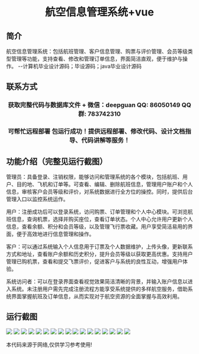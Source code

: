 <p><h1 align="center">航空信息管理系统+vue</h1></p>

## 简介
航空信息管理系统：包括航班管理、客户信息管理、购票与评价管理、会员等级类型管理等功能，支持查看、修改和管理订单信息，界面简洁直观，便于维护与操作。    --计算机毕业设计源码；毕设源码；java毕业设计源码


## 联系方式
<p><h3 align="center">获取完整代码与数据库文件 + 微信：deepguan QQ: 86050149 QQ群: 783742310</h3></p>
<p><h3 align="center">可帮忙远程部署 包运行成功！提供远程部署、修改代码、设计文档指导、代码讲解等服务！</h3></p>

## 功能介绍（完整见运行截图）
管理员：具备登录、注销权限，能够访问和管理系统的各个模块，包括航班、用户、目的地、飞机和订单等。可查看、编辑、删除航班信息，管理用户账户和个人信息，审核客户会员等级和评价，对系统数据进行全方位的操控。同时，提供后台管理入口以监控系统运作。

用户：注册成功后可以登录系统，访问购票、订单管理和个人中心模块。可浏览航班信息，查询机票，选择并购买座位，查看订单状态。个人中心允许用户更新个人信息，查看余额、积分和会员等级，以及管理飞行票收藏。用户享受简洁易用的界面，便于高效地进行信息管理和操作。

客户：可以通过系统输入个人信息用于订票及个人数据维护，上传头像，更新联系方式和地址，查看账户余额和历史积分，提升会员等级以获取更高优惠。支持用户管理已购机票，查看和提交飞票评价，促进客户与系统的良性互动，增强用户体验。

系统访问者：可以在登录界面查看视觉效果简洁清晰的背景，并输入账户信息以进入系统。未注册用户需先完成注册流程方能享受系统提供的多样航空服务，借助系统界面掌握航班及订单信息，从而实现对于航空资源的全面掌握与高效利用。


## 运行截图
![](https://bs-1329754181.cos.ap-shanghai.myqcloud.com/ssm/AviationInformationManagementSystem/img/001.jpg)
![](https://bs-1329754181.cos.ap-shanghai.myqcloud.com/ssm/AviationInformationManagementSystem/img/002.jpg)
![](https://bs-1329754181.cos.ap-shanghai.myqcloud.com/ssm/AviationInformationManagementSystem/img/003.jpg)
![](https://bs-1329754181.cos.ap-shanghai.myqcloud.com/ssm/AviationInformationManagementSystem/img/004.jpg)
![](https://bs-1329754181.cos.ap-shanghai.myqcloud.com/ssm/AviationInformationManagementSystem/img/005.jpg)
![](https://bs-1329754181.cos.ap-shanghai.myqcloud.com/ssm/AviationInformationManagementSystem/img/006.jpg)
![](https://bs-1329754181.cos.ap-shanghai.myqcloud.com/ssm/AviationInformationManagementSystem/img/007.jpg)
![](https://bs-1329754181.cos.ap-shanghai.myqcloud.com/ssm/AviationInformationManagementSystem/img/008.jpg)
![](https://bs-1329754181.cos.ap-shanghai.myqcloud.com/ssm/AviationInformationManagementSystem/img/009.jpg)
![](https://bs-1329754181.cos.ap-shanghai.myqcloud.com/ssm/AviationInformationManagementSystem/img/010.jpg)
![](https://bs-1329754181.cos.ap-shanghai.myqcloud.com/ssm/AviationInformationManagementSystem/img/011.jpg)
![](https://bs-1329754181.cos.ap-shanghai.myqcloud.com/ssm/AviationInformationManagementSystem/img/012.jpg)
![](https://bs-1329754181.cos.ap-shanghai.myqcloud.com/ssm/AviationInformationManagementSystem/img/013.jpg)
![](https://bs-1329754181.cos.ap-shanghai.myqcloud.com/ssm/AviationInformationManagementSystem/img/014.jpg)
![](https://bs-1329754181.cos.ap-shanghai.myqcloud.com/ssm/AviationInformationManagementSystem/img/015.jpg)
![](https://bs-1329754181.cos.ap-shanghai.myqcloud.com/ssm/AviationInformationManagementSystem/img/016.jpg)
![](https://bs-1329754181.cos.ap-shanghai.myqcloud.com/ssm/AviationInformationManagementSystem/img/017.jpg)

<p>本代码来源于网络,仅供学习参考使用!</p>
